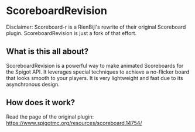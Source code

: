 # ScoreboardRevision

Disclaimer: Scoreboard-r is a RienBijl's rewrite of their original Scoreboard plugin.
ScoreboardRevision is just a fork of that effort.

## What is this all about?

ScoreboardRevision is a powerful way to make animated Scoreboards for the Spigot API.
It leverages special techniques to achieve a no-flicker board that looks smooth to your players.
It is very lightweight and fast due to its asynchronous design.

## How does it work?

Read the page of the original plugin: https://www.spigotmc.org/resources/scoreboard.14754/

